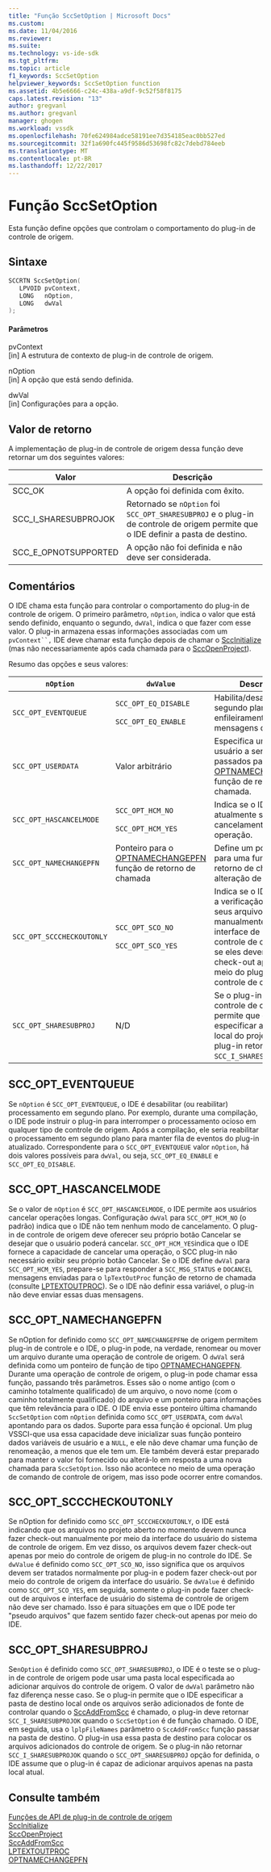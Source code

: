 ```yaml
---
title: "Função SccSetOption | Microsoft Docs"
ms.custom: 
ms.date: 11/04/2016
ms.reviewer: 
ms.suite: 
ms.technology: vs-ide-sdk
ms.tgt_pltfrm: 
ms.topic: article
f1_keywords: SccSetOption
helpviewer_keywords: SccSetOption function
ms.assetid: 4b5e6666-c24c-438a-a9df-9c52f58f8175
caps.latest.revision: "13"
author: gregvanl
ms.author: gregvanl
manager: ghogen
ms.workload: vssdk
ms.openlocfilehash: 70fe624984adce58191ee7d354185eac0bb527ed
ms.sourcegitcommit: 32f1a690fc445f9586d53698fc82c7debd784eeb
ms.translationtype: MT
ms.contentlocale: pt-BR
ms.lasthandoff: 12/22/2017
---
```

# <a name="sccsetoption-function"></a>Função SccSetOption
Esta função define opções que controlam o comportamento do plug-in de controle de origem.  
  
## <a name="syntax"></a>Sintaxe  
  
```cpp  
SCCRTN SccSetOption(  
   LPVOID pvContext,  
   LONG   nOption,  
   LONG   dwVal  
);  
```  
  
#### <a name="parameters"></a>Parâmetros  
 pvContext  
 [in] A estrutura de contexto de plug-in de controle de origem.  
  
 nOption  
 [in] A opção que está sendo definida.  
  
 dwVal  
 [in] Configurações para a opção.  
  
## <a name="return-value"></a>Valor de retorno  
 A implementação de plug-in de controle de origem dessa função deve retornar um dos seguintes valores:  
  
|Valor|Descrição|  
|-----------|-----------------|  
|SCC_OK|A opção foi definida com êxito.|  
|SCC_I_SHARESUBPROJOK|Retornado se `nOption` foi `SCC_OPT_SHARESUBPROJ` e o plug-in de controle de origem permite que o IDE definir a pasta de destino.|  
|SCC_E_OPNOTSUPPORTED|A opção não foi definida e não deve ser considerada.|  
  
## <a name="remarks"></a>Comentários  
 O IDE chama esta função para controlar o comportamento do plug-in de controle de origem. O primeiro parâmetro, `nOption`, indica o valor que está sendo definido, enquanto o segundo, `dwVal`, indica o que fazer com esse valor. O plug-in armazena essas informações associadas com um `pvContext``,` IDE deve chamar esta função depois de chamar o [SccInitialize](../extensibility/sccinitialize-function.md) (mas não necessariamente após cada chamada para o [SccOpenProject](../extensibility/sccopenproject-function.md)).  
  
 Resumo das opções e seus valores:  
  
|`nOption`|`dwValue`|Descrição|  
|---------------|---------------|-----------------|  
|`SCC_OPT_EVENTQUEUE`|`SCC_OPT_EQ_DISABLE`<br /><br /> `SCC_OPT_EQ_ENABLE`|Habilita/desabilita em segundo plano enfileiramento de mensagens de evento.|  
|`SCC_OPT_USERDATA`|Valor arbitrário|Especifica um valor de usuário a serem passados para o [OPTNAMECHANGEPFN](../extensibility/optnamechangepfn.md) função de retorno de chamada.|  
|`SCC_OPT_HASCANCELMODE`|`SCC_OPT_HCM_NO`<br /><br /> `SCC_OPT_HCM_YES`|Indica se o IDE atualmente suporta o cancelamento de uma operação.|  
|`SCC_OPT_NAMECHANGEPFN`|Ponteiro para o [OPTNAMECHANGEPFN](../extensibility/optnamechangepfn.md) função de retorno de chamada|Define um ponteiro para uma função de retorno de chamada de alteração de nome.|  
|`SCC_OPT_SCCCHECKOUTONLY`|`SCC_OPT_SCO_NO`<br /><br /> `SCC_OPT_SCO_YES`|Indica se o IDE permite a verificação de fora de seus arquivos manualmente (com a interface de usuário de controle de origem) ou se eles devem fazer check-out apenas por meio do plug-in de controle de origem.|  
|`SCC_OPT_SHARESUBPROJ`|N/D|Se o plug-in de controle de origem permite que o IDE especificar a pasta local do projeto, o plug-in retornará `SCC_I_SHARESUBPROJOK`.|  
  
## <a name="sccopteventqueue"></a>SCC_OPT_EVENTQUEUE  
 Se `nOption` é `SCC_OPT_EVENTQUEUE`, o IDE é desabilitar (ou reabilitar) processamento em segundo plano. Por exemplo, durante uma compilação, o IDE pode instruir o plug-in para interromper o processamento ocioso em qualquer tipo de controle de origem. Após a compilação, ele seria reabilitar o processamento em segundo plano para manter fila de eventos do plug-in atualizado. Correspondente para o `SCC_OPT_EVENTQUEUE` valor `nOption`, há dois valores possíveis para `dwVal`, ou seja, `SCC_OPT_EQ_ENABLE` e `SCC_OPT_EQ_DISABLE`.  
  
## <a name="sccopthascancelmode"></a>SCC_OPT_HASCANCELMODE  
 Se o valor de `nOption` é `SCC_OPT_HASCANCELMODE`, o IDE permite aos usuários cancelar operações longas. Configuração `dwVal` para `SCC_OPT_HCM_NO` (o padrão) indica que o IDE não tem nenhum modo de cancelamento. O plug-in de controle de origem deve oferecer seu próprio botão Cancelar se desejar que o usuário poderá cancelar. `SCC_OPT_HCM_YES`indica que o IDE fornece a capacidade de cancelar uma operação, o SCC plug-in não necessário exibir seu próprio botão Cancelar. Se o IDE define `dwVal` para `SCC_OPT_HCM_YES`, prepare-se para responder a `SCC_MSG_STATUS` e `DOCANCEL` mensagens enviadas para o `lpTextOutProc` função de retorno de chamada (consulte [LPTEXTOUTPROC](../extensibility/lptextoutproc.md)). Se o IDE não definir essa variável, o plug-in não deve enviar essas duas mensagens.  
  
## <a name="sccoptnamechangepfn"></a>SCC_OPT_NAMECHANGEPFN  
 Se nOption for definido como `SCC_OPT_NAMECHANGEPFN`e de origem permitem plug-in de controle e o IDE, o plug-in pode, na verdade, renomear ou mover um arquivo durante uma operação de controle de origem. O `dwVal` será definida como um ponteiro de função de tipo [OPTNAMECHANGEPFN](../extensibility/optnamechangepfn.md). Durante uma operação de controle de origem, o plug-in pode chamar essa função, passando três parâmetros. Esses são o nome antigo (com o caminho totalmente qualificado) de um arquivo, o novo nome (com o caminho totalmente qualificado) do arquivo e um ponteiro para informações que têm relevância para o IDE. O IDE envia esse ponteiro última chamando `SccSetOption` com `nOption` definida como `SCC_OPT_USERDATA`, com `dwVal` apontando para os dados. Suporte para essa função é opcional. Um plug VSSCI-que usa essa capacidade deve inicializar suas função ponteiro dados variáveis de usuário e a `NULL`, e ele não deve chamar uma função de renomeação, a menos que ele tem um. Ele também deverá estar preparado para manter o valor foi fornecido ou alterá-lo em resposta a uma nova chamada para `SccSetOption`. Isso não acontece no meio de uma operação de comando de controle de origem, mas isso pode ocorrer entre comandos.  
  
## <a name="sccoptscccheckoutonly"></a>SCC_OPT_SCCCHECKOUTONLY  
 Se nOption for definido como `SCC_OPT_SCCCHECKOUTONLY`, o IDE está indicando que os arquivos no projeto aberto no momento devem nunca fazer check-out manualmente por meio da interface do usuário do sistema de controle de origem. Em vez disso, os arquivos devem fazer check-out apenas por meio do controle de origem de plug-in no controle do IDE. Se `dwValue` é definido como `SCC_OPT_SCO_NO`, isso significa que os arquivos devem ser tratados normalmente por plug-in e podem fazer check-out por meio do controle de origem da interface do usuário. Se `dwValue` é definido como `SCC_OPT_SCO_YES`, em seguida, somente o plug-in pode fazer check-out de arquivos e interface de usuário do sistema de controle de origem não deve ser chamado. Isso é para situações em que o IDE pode ter "pseudo arquivos" que fazem sentido fazer check-out apenas por meio do IDE.  
  
## <a name="sccoptsharesubproj"></a>SCC_OPT_SHARESUBPROJ  
 Se`nOption` é definido como `SCC_OPT_SHARESUBPROJ`, o IDE é o teste se o plug-in de controle de origem pode usar uma pasta local especificada ao adicionar arquivos do controle de origem. O valor de `dwVal` parâmetro não faz diferença nesse caso. Se o plug-in permite que o IDE especificar a pasta de destino local onde os arquivos serão adicionados de fonte de controlar quando o [SccAddFromScc](../extensibility/sccaddfromscc-function.md) é chamado, o plug-in deve retornar `SCC_I_SHARESUBPROJOK` quando o `SccSetOption` é de função chamado. O IDE, em seguida, usa o `lplpFileNames` parâmetro o `SccAddFromScc` função passar na pasta de destino. O plug-in usa essa pasta de destino para colocar os arquivos adicionados do controle de origem. Se o plug-in não retornar `SCC_I_SHARESUBPROJOK` quando o `SCC_OPT_SHARESUBPROJ` opção for definida, o IDE assume que o plug-in é capaz de adicionar arquivos apenas na pasta local atual.  
  
## <a name="see-also"></a>Consulte também  
 [Funções de API de plug-in de controle de origem](../extensibility/source-control-plug-in-api-functions.md)   
 [SccInitialize](../extensibility/sccinitialize-function.md)   
 [SccOpenProject](../extensibility/sccopenproject-function.md)   
 [SccAddFromScc](../extensibility/sccaddfromscc-function.md)   
 [LPTEXTOUTPROC](../extensibility/lptextoutproc.md)   
 [OPTNAMECHANGEPFN](../extensibility/optnamechangepfn.md)